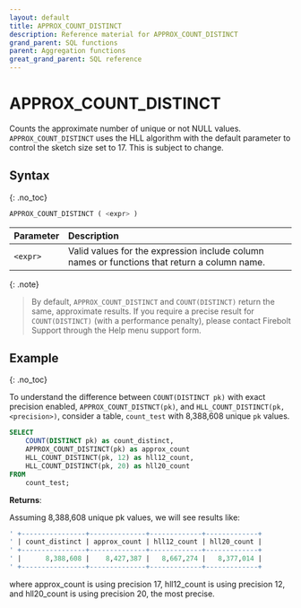 ```yaml
---
layout: default
title: APPROX_COUNT_DISTINCT
description: Reference material for APPROX_COUNT_DISTINCT
grand_parent: SQL functions
parent: Aggregation functions
great_grand_parent: SQL reference
---
```



# APPROX_COUNT_DISTINCT

Counts the approximate number of unique or not NULL values. `APPROX_COUNT_DISTINCT` uses the HLL algorithm with the default parameter to control the sketch size set to 17. This is subject to change. 

## Syntax
{: .no_toc}

```sql
APPROX_COUNT_DISTINCT ( <expr> )
```

| Parameter | Description                                                                                                                                                                                                           |
| :--------- | :--------------------------------------------------------------------------------------------------------------------------------------------------------------------------------------------------------------------- |
| `<expr>`  | Valid values for the expression include column names or functions that return a column name. |

{: .note}
> By default, `APPROX_COUNT_DISTINCT` and `COUNT(DISTINCT)` return the same, approximate results. If you require a precise result for `COUNT(DISTINCT)` (with a performance penalty), please contact Firebolt Support through the Help menu support form. 

## Example
{: .no_toc}

To understand the difference between `COUNT(DISTINCT pk)` with exact precision enabled, `APPROX_COUNT_DISTNCT(pk)`, and `HLL_COUNT_DISTINCT(pk, <precision>)`, consider a table, `count_test` with 8,388,608 unique `pk` values. 

```sql
SELECT
	COUNT(DISTINCT pk) as count_distinct,
	APPROX_COUNT_DISTINCT(pk) as approx_count
	HLL_COUNT_DISTINCT(pk, 12) as hll12_count,
	HLL_COUNT_DISTINCT(pk, 20) as hll20_count
FROM
	count_test;
```

**Returns**: 

Assuming 8,388,608 unique pk values, we will see results like: 


```sql
' +----------------+--------------+-------------+-------------+
' | count_distinct | approx_count | hll12_count | hll20_count |
' +----------------+--------------+-------------+-------------+
' |      8,388,608 |    8,427,387 |   8,667,274 |   8,377,014 |
' +----------------+--------------+-------------+-------------+
```

where approx_count is using precision 17, hll12_count is using precision 12, and hll20_count is using precision 20, the most precise. 